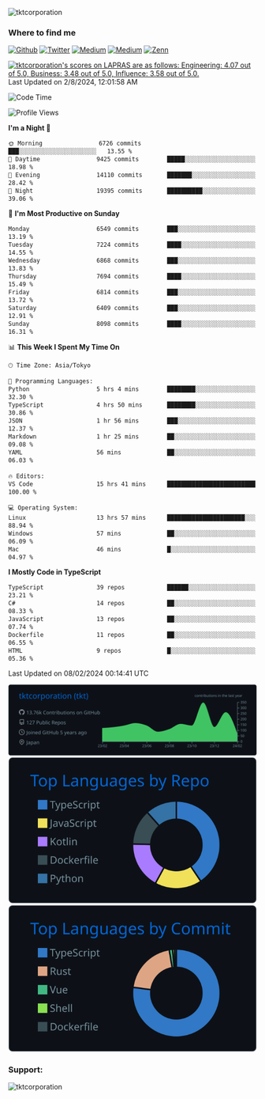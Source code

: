 <p align="left"> <img src="https://komarev.com/ghpvc/?username=tktcorporation&label=Profile%20views&color=0e75b6&style=flat" alt="tktcorporation" /> </p>

<h3>Where to find me</h3>
<p>
<a href="https://github.com/tktcorporation" target="_blank"><img alt="Github" src="https://img.shields.io/badge/GitHub-%2312100E.svg?&style=for-the-badge&logo=Github&logoColor=white" /></a>
<a href="https://twitter.com/tktcorporation" target="_blank"><img alt="Twitter" src="https://img.shields.io/badge/twitter-%231DA1F2.svg?&style=for-the-badge&logo=twitter&logoColor=white" /></a>
<a href="https://www.linkedin.com/in/tktcorporation" target="_blank"><img alt="Medium" src="https://img.shields.io/badge/linkdin-0a66c2.svg?&style=for-the-badge&logo=linkedin&logoColor=white" /></a>
<a href="https://qiita.com/tktcorporation" target="_blank"><img alt="Medium" src="https://img.shields.io/badge/qiita-55C500.svg?&style=for-the-badge&logo=qiita&logoColor=white" /></a>
<a href="https://zenn.dev/tktcorporation" target="_blank"><img alt="Zenn" src="https://img.shields.io/badge/Zenn-3EA8FF.svg?&style=for-the-badge&logo=Zenn&logoColor=white" /></a>
</p>

<!--START_SECTION:lapras-card-->
<p ><a href="https://lapras.com/public/tktcorporation" target="_blank" rel="noopener noreferrer"><img alt="tktcorporation's scores on LAPRAS are as follows: Engineering: 4.07 out of 5.0, Business: 3.48 out of 5.0, Influence: 3.58 out of 5.0." src="https://lapras-card-generator.vercel.app/api/svg?e=4.07&b=3.48&i=3.58&b1=%23232323&b2=%236d6d6d&i1=%23212121&i2=%23818181&l=en" width="300" ></a>  
Last Updated on 2/8/2024, 12:01:58 AM</p>
<!--END_SECTION:lapras-card-->
  
<!--START_SECTION:waka-->
![Code Time](http://img.shields.io/badge/Code%20Time-1%2C395%20hrs%2037%20mins-blue)

![Profile Views](http://img.shields.io/badge/Profile%20Views-0-blue)

**I'm a Night 🦉** 

```text
🌞 Morning                6726 commits        ███░░░░░░░░░░░░░░░░░░░░░░   13.55 % 
🌆 Daytime                9425 commits        █████░░░░░░░░░░░░░░░░░░░░   18.98 % 
🌃 Evening                14110 commits       ███████░░░░░░░░░░░░░░░░░░   28.42 % 
🌙 Night                  19395 commits       ██████████░░░░░░░░░░░░░░░   39.06 % 
```
📅 **I'm Most Productive on Sunday** 

```text
Monday                   6549 commits        ███░░░░░░░░░░░░░░░░░░░░░░   13.19 % 
Tuesday                  7224 commits        ████░░░░░░░░░░░░░░░░░░░░░   14.55 % 
Wednesday                6868 commits        ███░░░░░░░░░░░░░░░░░░░░░░   13.83 % 
Thursday                 7694 commits        ████░░░░░░░░░░░░░░░░░░░░░   15.49 % 
Friday                   6814 commits        ███░░░░░░░░░░░░░░░░░░░░░░   13.72 % 
Saturday                 6409 commits        ███░░░░░░░░░░░░░░░░░░░░░░   12.91 % 
Sunday                   8098 commits        ████░░░░░░░░░░░░░░░░░░░░░   16.31 % 
```


📊 **This Week I Spent My Time On** 

```text
🕑︎ Time Zone: Asia/Tokyo

💬 Programming Languages: 
Python                   5 hrs 4 mins        ████████░░░░░░░░░░░░░░░░░   32.30 % 
TypeScript               4 hrs 50 mins       ████████░░░░░░░░░░░░░░░░░   30.86 % 
JSON                     1 hr 56 mins        ███░░░░░░░░░░░░░░░░░░░░░░   12.37 % 
Markdown                 1 hr 25 mins        ██░░░░░░░░░░░░░░░░░░░░░░░   09.08 % 
YAML                     56 mins             ██░░░░░░░░░░░░░░░░░░░░░░░   06.03 % 

🔥 Editors: 
VS Code                  15 hrs 41 mins      █████████████████████████   100.00 % 

💻 Operating System: 
Linux                    13 hrs 57 mins      ██████████████████████░░░   88.94 % 
Windows                  57 mins             ██░░░░░░░░░░░░░░░░░░░░░░░   06.09 % 
Mac                      46 mins             █░░░░░░░░░░░░░░░░░░░░░░░░   04.97 % 
```

**I Mostly Code in TypeScript** 

```text
TypeScript               39 repos            ██████░░░░░░░░░░░░░░░░░░░   23.21 % 
C#                       14 repos            ██░░░░░░░░░░░░░░░░░░░░░░░   08.33 % 
JavaScript               13 repos            ██░░░░░░░░░░░░░░░░░░░░░░░   07.74 % 
Dockerfile               11 repos            ██░░░░░░░░░░░░░░░░░░░░░░░   06.55 % 
HTML                     9 repos             █░░░░░░░░░░░░░░░░░░░░░░░░   05.36 % 
```




 Last Updated on 08/02/2024 00:14:41 UTC
<!--END_SECTION:waka-->

[![](https://raw.githubusercontent.com/tktcorporation/tktcorporation/master/profile-summary-card-output/github_dark/0-profile-details.svg)](https://github.com/vn7n24fzkq/github-profile-summary-cards)
[![](https://raw.githubusercontent.com/tktcorporation/tktcorporation/master/profile-summary-card-output/github_dark/1-repos-per-language.svg)](https://github.com/vn7n24fzkq/github-profile-summary-cards) [![](https://raw.githubusercontent.com/tktcorporation/tktcorporation/master/profile-summary-card-output/github_dark/2-most-commit-language.svg)](https://github.com/vn7n24fzkq/github-profile-summary-cards)

<h3 align="left">Support:</h3>
<p><a href="https://www.buymeacoffee.com/tktcorporation"> <img align="left" src="https://cdn.buymeacoffee.com/buttons/v2/default-yellow.png" height="50" width="210" alt="tktcorporation" /></a></p><br><br>
